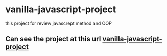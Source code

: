 # vanilla-javascript-project

this project for review javascrept method and OOP

## Can see the project at this url [vanilla-javascript-project](https://amir-mostafa-hs.github.io/vanilla-javascript-project/)
